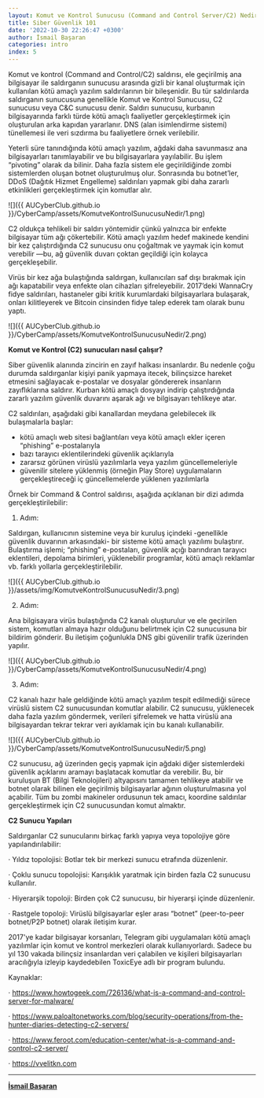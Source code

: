 ```yaml
---
layout: Komut ve Kontrol Sunucusu (Command and Control Server/C2) Nedir?
title: Siber Güvenlik 101
date: '2022-10-30 22:26:47 +0300'
author: İsmail Başaran
categories: intro
index: 5
---
```


Komut ve kontrol (Command and Control/C2) saldırısı, ele geçirilmiş ana bilgisayar ile saldırganın sunucusu arasında gizli bir kanal oluşturmak için kullanılan kötü amaçlı yazılım saldırılarının bir bileşenidir. Bu tür saldırılarda saldırganın sunucusuna genellikle Komut ve Kontrol Sunucusu, C2 sunucusu veya C&C sunucusu denir. Saldırı sunucusu, kurbanın bilgisayarında farklı türde kötü amaçlı faaliyetler gerçekleştirmek için oluşturulan arka kapıdan yararlanır. DNS (alan isimlendirme sistemi) tünellemesi ile veri sızdırma bu faaliyetlere örnek verilebilir.

Yeterli süre tanındığında kötü amaçlı yazılım, ağdaki daha savunmasız ana bilgisayarları tanımlayabilir ve bu bilgisayarlara yayılabilir. Bu işlem “pivoting” olarak da bilinir. Daha fazla sistem ele geçirildiğinde zombi sistemlerden oluşan botnet oluşturulmuş olur. Sonrasında bu botnet’ler, DDoS (Dağıtık Hizmet Engelleme) saldırıları yapmak gibi daha zararlı etkinlikleri gerçekleştirmek için komutlar alır.

![]({{ AUCyberClub.github.io }}/CyberCamp/assets/KomutveKontrolSunucusuNedir/1.png)

C2 oldukça tehlikeli bir saldırı yöntemidir çünkü yalnızca bir enfekte bilgisayar tüm ağı çökertebilir. Kötü amaçlı yazılım hedef makinede kendini bir kez çalıştırdığında C2 sunucusu onu çoğaltmak ve yaymak için komut verebilir —bu, ağ güvenlik duvarı çoktan geçildiği için kolayca gerçekleşebilir.

Virüs bir kez ağa bulaştığında saldırgan, kullanıcıları saf dışı bırakmak için ağı kapatabilir veya enfekte olan cihazları şifreleyebilir. 2017’deki WannaCry fidye saldırıları, hastaneler gibi kritik kurumlardaki bilgisayarlara bulaşarak, onları kilitleyerek ve Bitcoin cinsinden fidye talep ederek tam olarak bunu yaptı.

![]({{ AUCyberClub.github.io }}/CyberCamp/assets/KomutveKontrolSunucusuNedir/2.png)

**Komut ve Kontrol (C2) sunucuları nasıl çalışır?**

Siber güvenlik alanında zincirin en zayıf halkası insanlardır. Bu nedenle çoğu durumda saldırganlar kişiyi panik yapmaya itecek, bilinçsizce hareket etmesini sağlayacak e-postalar ve dosyalar göndererek insanların zayıflıklarına saldırır. Kurban kötü amaçlı dosyayı indirip çalıştırdığında zararlı yazılım güvenlik duvarını aşarak ağı ve bilgisayarı tehlikeye atar.

C2 saldırıları, aşağıdaki gibi kanallardan meydana gelebilecek ilk bulaşmalarla başlar:

- kötü amaçlı web sitesi bağlantıları veya kötü amaçlı ekler içeren “phishing” e-postalarıyla
- bazı tarayıcı eklentilerindeki güvenlik açıklarıyla
- zararsız görünen virüslü yazılımlarla veya yazılım güncellemeleriyle
- güvenilir sitelere yüklenmiş (örneğin Play Store) uygulamaların gerçekleştireceği iç güncellemelerde yüklenen yazılımlarla

Örnek bir Command & Control saldırısı, aşağıda açıklanan bir dizi adımda gerçekleştirilebilir:

1. Adım:

Saldırgan, kullanıcının sistemine veya bir kuruluş içindeki -genellikle güvenlik duvarının arkasındaki- bir sisteme kötü amaçlı yazılımı bulaştırır. Bulaştırma işlemi; “phishing” e-postaları, güvenlik açığı barındıran tarayıcı eklentileri, depolama birimleri, yüklenebilir programlar, kötü amaçlı reklamlar vb. farklı yollarla gerçekleştirilebilir.

![]({{ AUCyberClub.github.io }}/assets/img/KomutveKontrolSunucusuNedir/3.png)

2. Adım:

Ana bilgisayara virüs bulaştığında C2 kanalı oluşturulur ve ele geçirilen sistem, komutları almaya hazır olduğunu belirtmek için C2 sunucusuna bir bildirim gönderir. Bu iletişim çoğunlukla DNS gibi güvenilir trafik üzerinden yapılır.

![]({{ AUCyberClub.github.io }}/CyberCamp/assets/KomutveKontrolSunucusuNedir/4.png)

3. Adım:

C2 kanalı hazır hale geldiğinde kötü amaçlı yazılım tespit edilmediği sürece virüslü sistem C2 sunucusundan komutlar alabilir. C2 sunucusu, yüklenecek daha fazla yazılım göndermek, verileri şifrelemek ve hatta virüslü ana bilgisayardan tekrar tekrar veri ayıklamak için bu kanalı kullanabilir.

![]({{ AUCyberClub.github.io }}/CyberCamp/assets/KomutveKontrolSunucusuNedir/5.png)

C2 sunucusu, ağ üzerinden geçiş yapmak için ağdaki diğer sistemlerdeki güvenlik açıklarını aramayı başlatacak komutlar da verebilir. Bu, bir kuruluşun BT (Bilgi Teknolojileri) altyapısını tamamen tehlikeye atabilir ve botnet olarak bilinen ele geçirilmiş bilgisayarlar ağının oluşturulmasına yol açabilir. Tüm bu zombi makineler ordusunun tek amacı, koordine saldırılar gerçekleştirmek için C2 sunucusundan komut almaktır.

**C2 Sunucu Yapıları**

Saldırganlar C2 sunucularını birkaç farklı yapıya veya topolojiye göre yapılandırılabilir:

· Yıldız topolojisi: Botlar tek bir merkezi sunucu etrafında düzenlenir.

· Çoklu sunucu topolojisi: Karışıklık yaratmak için birden fazla C2 sunucusu kullanılır.

· Hiyerarşik topoloji: Birden çok C2 sunucusu, bir hiyerarşi içinde düzenlenir.

· Rastgele topoloji: Virüslü bilgisayarlar eşler arası “botnet” (peer-to-peer botnet/P2P botnet) olarak iletişim kurar.

2017'ye kadar bilgisayar korsanları, Telegram gibi uygulamaları kötü amaçlı yazılımlar için komut ve kontrol merkezleri olarak kullanıyorlardı. Sadece bu yıl 130 vakada bilinçsiz insanlardan veri çalabilen ve kişileri bilgisayarları aracılığıyla izleyip kaydedebilen ToxicEye adlı bir program bulundu.



Kaynaklar:

· https://www.howtogeek.com/726136/what-is-a-command-and-control-server-for-malware/

· https://www.paloaltonetworks.com/blog/security-operations/from-the-hunter-diaries-detecting-c2-servers/

· https://www.feroot.com/education-center/what-is-a-command-and-control-c2-server/

· https://vvelitkn.com

---
**[İsmail Başaran](https://www.linkedin.com/in/ismail-ba%C5%9Faran-063000256/)**